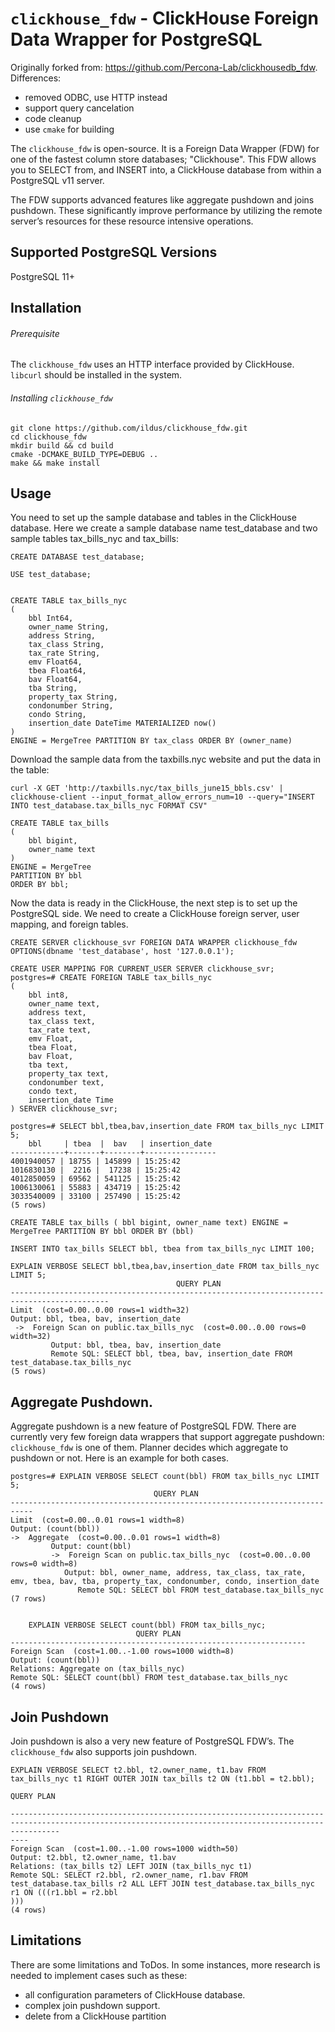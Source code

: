 `clickhouse_fdw` - ClickHouse Foreign Data Wrapper for PostgreSQL
=================================================================

Originally forked from: https://github.com/Percona-Lab/clickhousedb_fdw. Differences:

* removed ODBC, use HTTP instead
* support query cancelation
* code cleanup
* use `cmake` for building

The `clickhouse_fdw` is open-source. It is a Foreign Data Wrapper (FDW) for one
of the fastest column store databases; "Clickhouse". This FDW allows you to
SELECT from, and INSERT into, a ClickHouse database from within a PostgreSQL v11 server.

The FDW supports advanced features like aggregate pushdown and joins pushdown.
These significantly improve performance by utilizing the remote server’s resources
for these resource intensive operations.

Supported PostgreSQL Versions
------------------------------

PostgreSQL 11+

Installation
----------------

###### Prerequisite

The `clickhouse_fdw` uses an HTTP interface provided by ClickHouse. `libcurl` should
be installed in the system.

###### Installing `clickhouse_fdw`

```
git clone https://github.com/ildus/clickhouse_fdw.git
cd clickhouse_fdw
mkdir build && cd build
cmake -DCMAKE_BUILD_TYPE=DEBUG ..
make && make install
```

Usage
-----

You need to set up the sample database and tables in the ClickHouse database.
Here we create a sample database name test_database and two sample tables
tax_bills_nyc and tax_bills:

    CREATE DATABASE test_database;

    USE test_database;


    CREATE TABLE tax_bills_nyc 
    (
        bbl Int64,
        owner_name String,
        address String,
        tax_class String,
        tax_rate String,
        emv Float64,
        tbea Float64,
        bav Float64,
        tba String,
        property_tax String,
        condonumber String,
        condo String,
        insertion_date DateTime MATERIALIZED now() 
    )
    ENGINE = MergeTree PARTITION BY tax_class ORDER BY (owner_name)

Download the sample data from the taxbills.nyc website and put the data in the table:

    curl -X GET 'http://taxbills.nyc/tax_bills_june15_bbls.csv' | clickhouse-client --input_format_allow_errors_num=10 --query="INSERT INTO test_database.tax_bills_nyc FORMAT CSV"

    CREATE TABLE tax_bills
    (
        bbl bigint, 
        owner_name text
    )
    ENGINE = MergeTree
    PARTITION BY bbl
    ORDER BY bbl;

Now the data is ready in the ClickHouse, the next step is to set up the PostgreSQL side.
We need to create a ClickHouse foreign server, user mapping, and foreign tables.

    CREATE SERVER clickhouse_svr FOREIGN DATA WRAPPER clickhouse_fdw OPTIONS(dbname 'test_database', host '127.0.0.1');
    
    CREATE USER MAPPING FOR CURRENT_USER SERVER clickhouse_svr;
    postgres=# CREATE FOREIGN TABLE tax_bills_nyc 
    (
        bbl int8,
        owner_name text,
        address text,
        tax_class text,
        tax_rate text,
        emv Float,
        tbea Float,
        bav Float,
        tba text,
        property_tax text,
        condonumber text,
        condo text,
        insertion_date Time 
    ) SERVER clickhouse_svr;

    postgres=# SELECT bbl,tbea,bav,insertion_date FROM tax_bills_nyc LIMIT 5;
        bbl     | tbea  |  bav   | insertion_date 
    ------------+-------+--------+----------------
    4001940057 | 18755 | 145899 | 15:25:42
    1016830130 |  2216 |  17238 | 15:25:42
    4012850059 | 69562 | 541125 | 15:25:42
    1006130061 | 55883 | 434719 | 15:25:42
    3033540009 | 33100 | 257490 | 15:25:42
    (5 rows)
    
    CREATE TABLE tax_bills ( bbl bigint, owner_name text) ENGINE = MergeTree PARTITION BY bbl ORDER BY (bbl)
    
    INSERT INTO tax_bills SELECT bbl, tbea from tax_bills_nyc LIMIT 100;
    
    EXPLAIN VERBOSE SELECT bbl,tbea,bav,insertion_date FROM tax_bills_nyc LIMIT 5;
                                         QUERY PLAN                                         
    --------------------------------------------------------------------------------------------
    Limit  (cost=0.00..0.00 rows=1 width=32)
    Output: bbl, tbea, bav, insertion_date
     ->  Foreign Scan on public.tax_bills_nyc  (cost=0.00..0.00 rows=0 width=32)
             Output: bbl, tbea, bav, insertion_date
             Remote SQL: SELECT bbl, tbea, bav, insertion_date FROM test_database.tax_bills_nyc
    (5 rows)

Aggregate Pushdown.
-------------------

Aggregate pushdown is a new feature of PostgreSQL FDW. There are currently very
few foreign data wrappers that support aggregate pushdown: `clickhouse_fdw` is one of them.
Planner decides which aggregate to pushdown or not. Here is an example for both cases.

    postgres=# EXPLAIN VERBOSE SELECT count(bbl) FROM tax_bills_nyc LIMIT 5;
                                    QUERY PLAN                                                                
    ---------------------------------------------------------------------------
    Limit  (cost=0.00..0.01 rows=1 width=8)
    Output: (count(bbl))
    ->  Aggregate  (cost=0.00..0.01 rows=1 width=8)
             Output: count(bbl)
             ->  Foreign Scan on public.tax_bills_nyc  (cost=0.00..0.00 rows=0 width=8)
                Output: bbl, owner_name, address, tax_class, tax_rate, emv, tbea, bav, tba, property_tax, condonumber, condo, insertion_date
                   Remote SQL: SELECT bbl FROM test_database.tax_bills_nyc
    (7 rows)
    

        EXPLAIN VERBOSE SELECT count(bbl) FROM tax_bills_nyc;
                                QUERY PLAN                            
    ------------------------------------------------------------------
    Foreign Scan  (cost=1.00..-1.00 rows=1000 width=8)
    Output: (count(bbl))
    Relations: Aggregate on (tax_bills_nyc)
    Remote SQL: SELECT count(bbl) FROM test_database.tax_bills_nyc
    (4 rows)



Join Pushdown
---------------

Join pushdown is also a very new feature of PostgreSQL FDW’s. The `clickhouse_fdw` also supports join pushdown.

    EXPLAIN VERBOSE SELECT t2.bbl, t2.owner_name, t1.bav FROM tax_bills_nyc t1 RIGHT OUTER JOIN tax_bills t2 ON (t1.bbl = t2.bbl);
                                                                        QUERY PLAN                                                                     
    
    -------------------------------------------------------------------------------------------------------------------------------------------------------
    ----
    Foreign Scan  (cost=1.00..-1.00 rows=1000 width=50)
    Output: t2.bbl, t2.owner_name, t1.bav
    Relations: (tax_bills t2) LEFT JOIN (tax_bills_nyc t1)
    Remote SQL: SELECT r2.bbl, r2.owner_name, r1.bav FROM  test_database.tax_bills r2 ALL LEFT JOIN test_database.tax_bills_nyc r1 ON (((r1.bbl = r2.bbl
    )))
    (4 rows)

Limitations
------------

There are some limitations and ToDos. In some instances, more research is needed to implement cases such as these:

* all configuration parameters of ClickHouse database.
* complex join pushdown support.
* delete from a ClickHouse partition

[1]: https://www.postgresql.org/
[2]: http://www.clickhouse.com
[3]: https://github.com/ildus/clickhouse_fdw/issues/new
[4]: CONTRIBUTING.md
